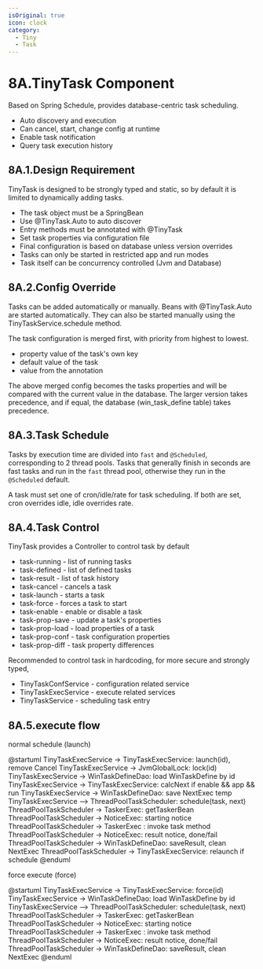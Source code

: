 ```yaml
---
isOriginal: true
icon: clock
category:
  - Tiny
  - Task
---
```


# 8A.TinyTask Component

Based on Spring Schedule, provides database-centric task scheduling.

* Auto discovery and execution
* Can cancel, start, change config at runtime
* Enable task notification
* Query task execution history

## 8A.1.Design Requirement

TinyTask is designed to be strongly typed and static, so by default it is limited to dynamically adding tasks.

* The task object must be a SpringBean
* Use @TinyTask.Auto to auto discover
* Entry methods must be annotated with @TinyTask
* Set task properties via configuration file
* Final configuration is based on database unless version overrides
* Tasks can only be started in restricted app and run modes
* Task itself can be concurrency controlled (Jvm and Database)

## 8A.2.Config Override

Tasks can be added automatically or manually. Beans with @TinyTask.Auto are started automatically.
They can also be started manually using the TinyTaskService.schedule method.

The task configuration is merged first, with priority from highest to lowest.

* property value of the task's own key
* default value of the task
* value from the annotation

The above merged config becomes the tasks properties and will be compared with the current value
in the database. The larger version takes precedence, and if equal,
the database (win_task_define table) takes precedence.

## 8A.3.Task Schedule

Tasks by execution time are divided into `fast` and `@Scheduled`, corresponding to 2 thread pools.
Tasks that generally finish in seconds are fast tasks and run in the `fast` thread pool,
otherwise they run in the `@Scheduled` default.

A task must set one of cron/idle/rate for task scheduling.
If both are set, cron overrides idle, idle overrides rate.

## 8A.4.Task Control

TinyTask provides a Controller to control task by default

* task-running - list of running tasks
* task-defined - list of defined tasks
* task-result - list of task history
* task-cancel - cancels a task
* task-launch - starts a task
* task-force - forces a task to start
* task-enable - enable or disable a task
* task-prop-save - update a task's properties
* task-prop-load - load properties of a task
* task-prop-conf - task configuration properties
* task-prop-diff - task property differences

Recommended to control task in hardcoding, for more secure and strongly typed,

* TinyTaskConfService - configuration related service
* TinyTaskExecService - execute related services
* TinyTaskService - scheduling task entry

## 8A.5.execute flow

normal schedule (launch)

@startuml
TinyTaskExecService -> TinyTaskExecService: launch(id), remove Cancel
TinyTaskExecService -> JvmGlobalLock: lock(id)
TinyTaskExecService -> WinTaskDefineDao: load WinTaskDefine by id
TinyTaskExecService -> TinyTaskExecService: calcNext if enable && app && run
TinyTaskExecService -> WinTaskDefineDao: save NextExec temp
TinyTaskExecService --> ThreadPoolTaskScheduler: schedule(task, next)
ThreadPoolTaskScheduler -> TaskerExec: getTaskerBean
ThreadPoolTaskScheduler -> NoticeExec: starting notice
ThreadPoolTaskScheduler -> TaskerExec : invoke task method
ThreadPoolTaskScheduler -> NoticeExec: result notice, done/fail
ThreadPoolTaskScheduler -> WinTaskDefineDao: saveResult, clean NextExec
ThreadPoolTaskScheduler -> TinyTaskExecService: relaunch if schedule
@enduml

force execute (force)

@startuml
TinyTaskExecService -> TinyTaskExecService: force(id)
TinyTaskExecService -> WinTaskDefineDao: load WinTaskDefine by id
TinyTaskExecService --> ThreadPoolTaskScheduler: schedule(task, next)
ThreadPoolTaskScheduler -> TaskerExec: getTaskerBean
ThreadPoolTaskScheduler -> NoticeExec: starting notice
ThreadPoolTaskScheduler -> TaskerExec : invoke task method
ThreadPoolTaskScheduler -> NoticeExec: result notice, done/fail
ThreadPoolTaskScheduler -> WinTaskDefineDao: saveResult, clean NextExec
@enduml
